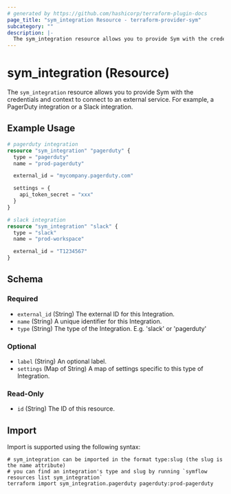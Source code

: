 ```yaml
---
# generated by https://github.com/hashicorp/terraform-plugin-docs
page_title: "sym_integration Resource - terraform-provider-sym"
subcategory: ""
description: |-
  The sym_integration resource allows you to provide Sym with the credentials and context to connect to an external service. For example, a PagerDuty integration or a Slack integration.
---
```


# sym_integration (Resource)

The `sym_integration` resource allows you to provide Sym with the credentials and context to connect to an external service. For example, a PagerDuty integration or a Slack integration.

## Example Usage

```terraform
# pagerduty integration
resource "sym_integration" "pagerduty" {
  type = "pagerduty"
  name = "prod-pagerduty"

  external_id = "mycompany.pagerduty.com"

  settings = {
    api_token_secret = "xxx"
  }
}

# slack integration
resource "sym_integration" "slack" {
  type = "slack"
  name = "prod-workspace"

  external_id = "T1234567"
}
```

<!-- schema generated by tfplugindocs -->
## Schema

### Required

- `external_id` (String) The external ID for this Integration.
- `name` (String) A unique identifier for this Integration.
- `type` (String) The type of the Integration. E.g. 'slack' or 'pagerduty'

### Optional

- `label` (String) An optional label.
- `settings` (Map of String) A map of settings specific to this type of Integration.

### Read-Only

- `id` (String) The ID of this resource.

## Import

Import is supported using the following syntax:

```shell
# sym_integration can be imported in the format type:slug (the slug is the name attribute)
# you can find an integration's type and slug by running `symflow resources list sym_integration`
terraform import sym_integration.pagerduty pagerduty:prod-pagerduty
```
